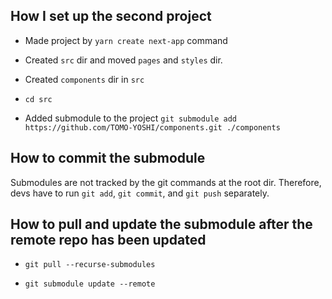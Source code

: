 ## How I set up the second project

- Made project by `yarn create next-app` command

- Created `src` dir and moved `pages` and `styles` dir.

- Created `components` dir in `src`

- `cd src`

- Added submodule to the project `git submodule add https://github.com/TOMO-YOSHI/components.git ./components`

## How to commit the submodule
Submodules are not tracked by the git commands at the root dir. Therefore, devs have to run `git add`, `git commit`, and `git push` separately.

## How to pull and update the submodule after the remote repo has been updated
- `git pull --recurse-submodules`

- `git submodule update --remote` 
